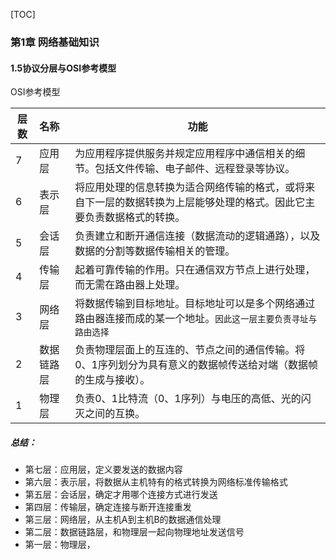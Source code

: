 [TOC]



### 第1章 网络基础知识

#### 1.5协议分层与OSI参考模型

OSI参考模型

| 层数 | 名称       | 功能                                                         |
| ---- | :--------- | ------------------------------------------------------------ |
| 7    | 应用层     | 为应用程序提供服务并规定应用程序中通信相关的细节。包括文件传输、电子邮件、远程登录等协议。 |
| 6    | 表示层     | 将应用处理的信息转换为适合网络传输的格式，或将来自下一层的数据转换为上层能够处理的格式。因此它主要负责数据格式的转换。 |
| 5    | 会话层     | 负责建立和断开通信连接（数据流动的逻辑通路），以及数据的分割等数据传输相关的管理。 |
| 4    | 传输层     | 起着可靠传输的作用。只在通信双方节点上进行处理，而无需在路由器上处理。 |
| 3    | 网络层     | 将数据传输到目标地址。目标地址可以是多个网络通过路由器连接而成的某一个地址。`因此这一层主要负责寻址与路由选择` |
| 2    | 数据链路层 | 负责物理层面上的互连的、节点之间的通信传输。将0、1序列划分为具有意义的数据帧传送给对端（数据帧的生成与接收）。 |
| 1    | 物理层     | 负责0、1比特流（0、1序列）与电压的高低、光的闪灭之间的互换。 |

##### 总结：

* 第七层：应用层，定义要发送的数据内容
* 第六层：表示层，将数据从主机特有的格式转换为网络标准传输格式
* 第五层：会话层，确定才用哪个连接方式进行发送
* 第四层：传输层，确定连接与断开连接重发
* 第三层：网络层，从主机A到主机B的数据通信处理
* 第二层：数据链路层，和物理层一起向物理地址发送信号
* 第一层：物理层，
